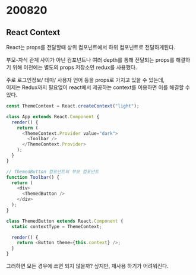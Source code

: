 # 200820

## React Context

React는 props를 전달할때 상위 컴포넌트에서 하위 컴포넌트로 전달하게된다.

부모-자식 관계 사이가 아닌 컴포넌트나 여러 depth를 통해 전달되는 props를 해결하기 위해 이전에는 별도의 props 저장소인 redux를 사용했다.

주로 로그인정보/ 테마/ 사용자 언어 등을 props로 가지고 있을 수 있는데,<br/>
이제는 Redux까지 필요없이 react에서 제공하는 context를 이용하면 이를 해결할 수 있다.

```js
const ThemeContext = React.createContext("light");

class App extends React.Component {
  render() {
    return (
      <ThemeContext.Provider value="dark">
        <Toolbar />
      </ThemeContext.Provider>
    );
  }
}

// ThemedButton 컴포넌트의 부모 컴포넌트
function Toolbar() {
  return (
    <div>
      <ThemedButton />
    </div>
  );
}

class ThemedButton extends React.Component {
  static contextType = ThemeContext;

  render() {
    return <Button theme={this.context} />;
  }
}
```

그러하면 모든 경우에 쓰면 되지 않을까? 싶지만, 재사용 하기가 어려워진다.
